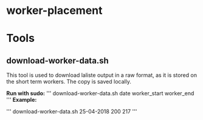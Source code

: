 # worker-placement

# Tools

## download-worker-data.sh
This tool is used to download laliste output in a raw format, as it is stored on the short term workers. The copy is saved locally.

**Run with sudo:**
'''
download-worker-data.sh date worker_start worker_end
'''
**Example:**

'''
download-worker-data.sh 25-04-2018 200 217
'''
